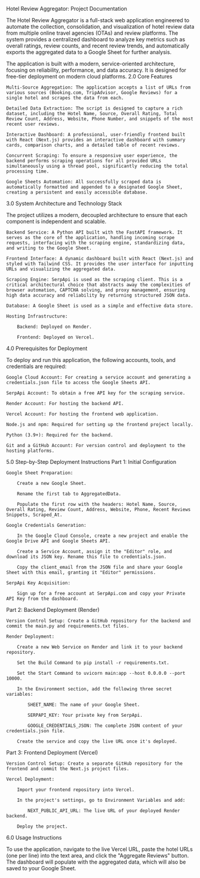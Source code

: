 
Hotel Review Aggregator: Project Documentation

The Hotel Review Aggregator is a full-stack web application engineered to automate the collection, consolidation, and visualization of hotel review data from multiple online travel agencies (OTAs) and review platforms. The system provides a centralized dashboard to analyze key metrics such as overall ratings, review counts, and recent review trends, and automatically exports the aggregated data to a Google Sheet for further analysis.

The application is built with a modern, service-oriented architecture, focusing on reliability, performance, and data accuracy. It is designed for free-tier deployment on modern cloud platforms.
2.0 Core Features

    Multi-Source Aggregation: The application accepts a list of URLs from various sources (Booking.com, TripAdvisor, Google Reviews) for a single hotel and scrapes the data from each.

    Detailed Data Extraction: The script is designed to capture a rich dataset, including the Hotel Name, Source, Overall Rating, Total Review Count, Address, Website, Phone Number, and snippets of the most recent user reviews.

    Interactive Dashboard: A professional, user-friendly frontend built with React (Next.js) provides an interactive dashboard with summary cards, comparison charts, and a detailed table of recent reviews.

    Concurrent Scraping: To ensure a responsive user experience, the backend performs scraping operations for all provided URLs simultaneously using a thread pool, significantly reducing the total processing time.

    Google Sheets Automation: All successfully scraped data is automatically formatted and appended to a designated Google Sheet, creating a persistent and easily accessible database.

3.0 System Architecture and Technology Stack

The project utilizes a modern, decoupled architecture to ensure that each component is independent and scalable.

    Backend Service: A Python API built with the FastAPI framework. It serves as the core of the application, handling incoming scrape requests, interfacing with the scraping engine, standardizing data, and writing to the Google Sheet.

    Frontend Interface: A dynamic dashboard built with React (Next.js) and styled with Tailwind CSS. It provides the user interface for inputting URLs and visualizing the aggregated data.

    Scraping Engine: SerpApi is used as the scraping client. This is a critical architectural choice that abstracts away the complexities of browser automation, CAPTCHA solving, and proxy management, ensuring high data accuracy and reliability by returning structured JSON data.

    Database: A Google Sheet is used as a simple and effective data store.

    Hosting Infrastructure:

        Backend: Deployed on Render.

        Frontend: Deployed on Vercel.

4.0 Prerequisites for Deployment

To deploy and run this application, the following accounts, tools, and credentials are required:

    Google Cloud Account: For creating a service account and generating a credentials.json file to access the Google Sheets API.

    SerpApi Account: To obtain a free API key for the scraping service.

    Render Account: For hosting the backend API.

    Vercel Account: For hosting the frontend web application.

    Node.js and npm: Required for setting up the frontend project locally.

    Python (3.9+): Required for the backend.

    Git and a GitHub Account: For version control and deployment to the hosting platforms.

5.0 Step-by-Step Deployment Instructions
Part 1: Initial Configuration

    Google Sheet Preparation:

        Create a new Google Sheet.

        Rename the first tab to AggregatedData.

        Populate the first row with the headers: Hotel Name, Source, Overall Rating, Review Count, Address, Website, Phone, Recent Reviews Snippets, Scraped_At.

    Google Credentials Generation:

        In the Google Cloud Console, create a new project and enable the Google Drive API and Google Sheets API.

        Create a Service Account, assign it the "Editor" role, and download its JSON key. Rename this file to credentials.json.

        Copy the client_email from the JSON file and share your Google Sheet with this email, granting it "Editor" permissions.

    SerpApi Key Acquisition:

        Sign up for a free account at SerpApi.com and copy your Private API Key from the dashboard.

Part 2: Backend Deployment (Render)

    Version Control Setup: Create a GitHub repository for the backend and commit the main.py and requirements.txt files.

    Render Deployment:

        Create a new Web Service on Render and link it to your backend repository.

        Set the Build Command to pip install -r requirements.txt.

        Set the Start Command to uvicorn main:app --host 0.0.0.0 --port 10000.

        In the Environment section, add the following three secret variables:

            SHEET_NAME: The name of your Google Sheet.

            SERPAPI_KEY: Your private key from SerpApi.

            GOOGLE_CREDENTIALS_JSON: The complete JSON content of your credentials.json file.

        Create the service and copy the live URL once it's deployed.

Part 3: Frontend Deployment (Vercel)

    Version Control Setup: Create a separate GitHub repository for the frontend and commit the Next.js project files.

    Vercel Deployment:

        Import your frontend repository into Vercel.

        In the project's settings, go to Environment Variables and add:

            NEXT_PUBLIC_API_URL: The live URL of your deployed Render backend.

        Deploy the project.

6.0 Usage Instructions

To use the application, navigate to the live Vercel URL, paste the hotel URLs (one per line) into the text area, and click the "Aggregate Reviews" button. The dashboard will populate with the aggregated data, which will also be saved to your Google Sheet.